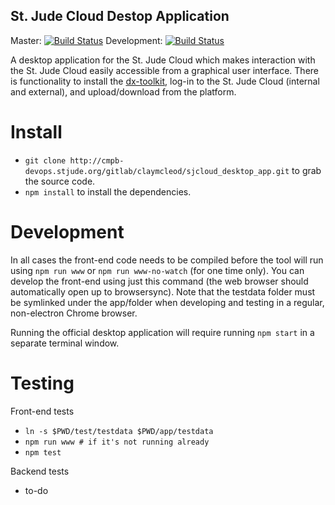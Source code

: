 St. Jude Cloud Destop Application
---------------------------------


Master: [![Build Status](https://travis-ci.org/stjude/sjcloud-data-transfer-app.svg?branch=master)](https://travis-ci.org/stjude/sjcloud-data-transfer-app)
Development: [![Build Status](https://travis-ci.org/stjude/sjcloud-data-transfer-app.svg?branch=development)](https://travis-ci.org/stjude/sjcloud-data-transfer-app)


A desktop application for the St. Jude Cloud which makes interaction with the
St. Jude Cloud easily accessible from a graphical user interface. There is
functionality to install the
[dx-toolkit](https://github.com/dnanexus/dx-toolkit), log-in to the St. Jude
Cloud (internal and external), and upload/download from the platform.

Install
=======

- `git clone http://cmpb-devops.stjude.org/gitlab/claymcleod/sjcloud_desktop_app.git` to grab the source code.
- `npm install` to install the dependencies.

Development
===========

In all cases the front-end code needs to be compiled before the tool will run using `npm run www` or `npm run www-no-watch` (for one time only). You can develop the front-end using just this command (the web browser should automatically open up to browsersync). Note that the testdata folder must be symlinked under the app/folder when developing and testing in a regular, non-electron Chrome browser.

Running the official desktop application will require running `npm start` in a separate terminal window.

Testing
=======

Front-end tests
- `ln -s $PWD/test/testdata $PWD/app/testdata`
- `npm run www # if it's not running already`
- `npm test`

Backend tests
- to-do
